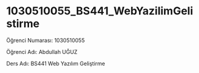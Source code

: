 # 1030510055_BS441_WebYazilimGelistirme
Öğrenci Numarası: 1030510055

Öğrenci Adı: Abdullah UĞUZ

Ders Adı: BS441 Web Yazılım Geliştirme